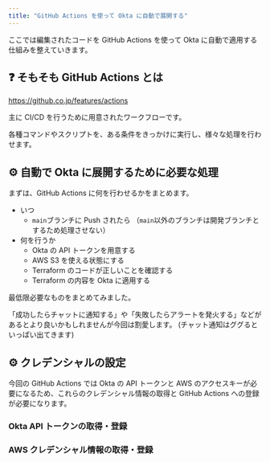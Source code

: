 ```yaml
---
title: "GitHub Actions を使って Okta に自動で展開する"
---
```


ここでは編集されたコードを GitHub Actions を使って Okta に自動で適用する仕組みを整えていきます。

## ❓ そもそも GitHub Actions とは

<https://github.co.jp/features/actions>

主に CI/CD を行うために用意されたワークフローです。

各種コマンドやスクリプトを、ある条件をきっかけに実行し、様々な処理を行わせます。

## ⚙️ 自動で Okta に展開するために必要な処理

まずは、GitHub Actions に何を行わせるかをまとめます。

- いつ
  - `main`ブランチに Push されたら
  （`main`以外のブランチは開発ブランチとするため処理させない）
- 何を行うか
  - Okta の API トークンを用意する
  - AWS S3 を使える状態にする
  - Terraform のコードが正しいことを確認する
  - Terraform の内容を Okta に適用する

最低限必要なものをまとめてみました。

「成功したらチャットに通知する」や「失敗したらアラートを発火する」などがあるとより良いかもしれませんが今回は割愛します。
(チャット通知はググるといっぱい出てきます)

## ⚙️ クレデンシャルの設定

今回の GitHub Actions では Okta の API トークンと AWS のアクセスキーが必要になるため、これらのクレデンシャル情報の取得と GitHub Actions への登録が必要になります。

### Okta API トークンの取得・登録

### AWS クレデンシャル情報の取得・登録
